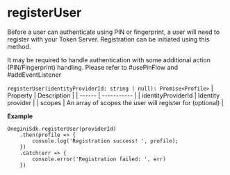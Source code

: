 # registerUser

Before a user can authenticate using PIN or fingerprint, a user will need to register with your Token Server. Registration can be initiated using this method.

It may be required to handle authentication with some additional action (PIN/Fingerprint) handling. Please refer to #usePinFlow and #addEventListener

`registerUser(identityProviderId: string | null): Promise<Profile>`
| Property | Description |
| ------ | ----------- |
| identityProviderId   | Identity provider |
| scopes   | An array of scopes the user will register for (optional) |


**Example**
```
OneginiSdk.registerUser(providerId)
    .then(profile => {
        console.log('Registration success! ', profile);
    })
    .catch(err => {
        console.error('Registration failed: ', err)
    })
```

